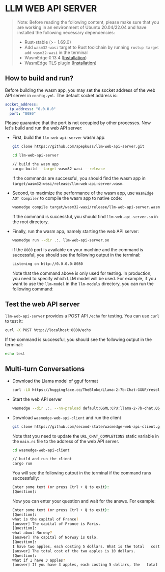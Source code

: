 # LLM WEB API SERVER

> Note: Before reading the following content, please make sure that you are working in an environment of Ubuntu 20.04/22.04 and have installed the following necessary dependencies:
>
> * Rust-stable (>= 1.69.0)
> * Add `wasm32-wasi` target to Rust toolchain by running `rustup target add wasm32-wasi` in the terminal
> * WasmEdge 0.13.4 ([Installation](https://wasmedge.org/docs/start/install#generic-linux-and-macos))
> * WasmEdge TLS plugin ([Installation](https://wasmedge.org/docs/start/install#tls-plug-in))

## How to build and run?

Before building the wasm app, you may set the socket address of the web API server in `config.yml`. The default socket address is:

```yaml
socket_address:
  ip_address: "0.0.0.0"
  port: "8080"
```

Please guarantee that the port is not occupied by other processes. Now let's build and run the web API server:

* First, build the `llm-web-api-server` wasm app:

    ```bash
    git clone https://github.com/apepkuss/llm-web-api-server.git

    cd llm-web-api-server

    // build the wasm app
    cargo build --target wasm32-wasi --release
    ```

    If the commands are successful, you should find the wasm app in `target/wasm32-wasi/release/llm-web-api-server.wasm`.

* Second, to maximize the performance of the wasm app, use `WasmEdge AOT Compiler` to compile the wasm app to native code:

    ```bash
    wasmedge compile target/wasm32-wasi/release/llm-web-api-server.wasm llm-web-api-server.so
    ```

    If the command is successful, you should find `llm-web-api-server.so` in the root directory.

* Finally, run the wasm app, namely starting the web API server:

    ```bash
    wasmedge run --dir .:. llm-web-api-server.so
    ```

    if the `8080` port is available on your machine and the command is successful, you should see the following output in the terminal:

    ```bash
    Listening on http://0.0.0.0:8080
    ```

    Note that the command above is only used for testing. In production, you need to specify which LLM model will be used. For example, if you want to use the `llm-model` in the `llm-models` directory, you can run the following command:

## Test the web API server

`llm-web-api-server` provides a POST API `/echo` for testing. You can use `curl` to test it:

```bash
curl -X POST http://localhost:8080/echo
```

If the command is successful, you should see the following output in the terminal:

```bash
echo test
```

## Multi-turn Conversations

* Download the Llama model of gguf format

  ```bash
  curl -LO https://huggingface.co/TheBloke/Llama-2-7b-Chat-GGUF/resolve/main/llama-2-7b-chat.Q5_K_M.gguf
  ```

* Start the web API server

  ```bash
  wasmedge --dir .:. --nn-preload default:GGML:CPU:llama-2-7b-chat.Q5_K_M.gguf llm-web-api-server.so default
  ```

* Download `wasmedge-web-api-client` and run the client

  ```bash
  git clone https://github.com/second-state/wasmedge-web-api-client.git
  ```

  Note that you need to update the `URL_CHAT_COMPLETIONS` static variable in the `main.rs` file to the address of the web API server.

  ```bash
  cd wasmedge-web-api-client

  // build and run the client
  cargo run
  ```
  
  You will see the following output in the terminal if the command runs successfully:
  
  ```bash
  Enter some text (or press Ctrl + Q to exit):
  [Question]:
  ```

  Now you can enter your question and wait for the answe. For example:

  ```bash
  Enter some text (or press Ctrl + Q to exit):
  [Question]:
  what is the capital of France?
  [answer] The capital of France is Paris.
  [Question]:
  what about Norway?
  [answer] The capital of Norway is Oslo.
  [Question]:
  I have two apples, each costing 5 dollars. What is the total   cost of these apples?
  [answer] The total cost of the two apples is 10 dollars.
  [Question]:
  What if I have 3 apples?
  [answer] If you have 3 apples, each costing 5 dollars, the   total cost of the apples is 15 dollars.
  ```
